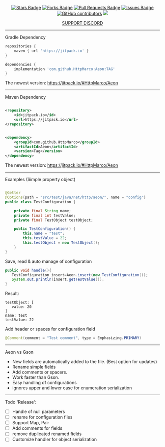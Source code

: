 <!--suppress HtmlDeprecatedAttribute -->
<div align="center">

<a href="https://github.com/HttpMarco/Aeon"><img src="https://img.shields.io/github/stars/HttpMarco/Aeon?color=10c298" alt="Stars Badge"/></a>
<a href="https://github.com/HttpMarco/Aeon"><img src="https://img.shields.io/github/forks/HttpMarco/Aeon?color=10c298" alt="Forks Badge"/></a>
<a href="https://github.com/HttpMarco/Aeon"><img src="https://img.shields.io/github/issues-pr/HttpMarco/Aeon?color=10c298" alt="Pull Requests Badge"/></a>
<a href="https://github.com/HttpMarco/Aeon"><img src="https://img.shields.io/github/issues/HttpMarco/Aeon?color=10c298" alt="Issues Badge"/></a>
<a href="https://github.com/HttpMarco/Aeon"><img alt="GitHub contributors" src="https://img.shields.io/github/contributors/HttpMarco/Aeon?color=10c298"></a>
[![](https://jitpack.io/v/HttpMarco/Aeon.svg)](https://jitpack.io/#HttpMarco/Aeon)
<div>
    <a href="https://discord.gg/zacX9b2wCF">SUPPORT DISCORD</a>
</div>
</div>

****

Gradle Dependency

````groovy
repositories {
    maven { url 'https://jitpack.io' }
}

dependencies {
    implementation 'com.github.HttpMarco:Aeon:TAG'
}
````
The newest version: https://jitpack.io/#HttpMarco/Aeon
****

Maven Dependency

````xml

<repository>
    <id>jitpack.io</id>
    <url>https://jitpack.io</url>
</repository>
````

````xml

<dependency>
    <groupId>com.github.HttpMarco</groupId>
    <artifactId>Aeon</artifactId>
    <version>Tag</version>
</dependency>
````


The newest version: https://jitpack.io/#HttpMarco/Aeon
***

Examples
(Simple property object)

````java

@Getter
@Options(path = "src/test/java/net/http/aeon/", name = "config")
public class TestConfiguration {

    private final String name;
    private final int testValue;
    private final TestObject testObject;

    public TestConfiguration() {
        this.name = "test";
        this.testValue = 22;
        this.testObject = new TestObject();
    }
}
````

Save, read & auto manage of configuration

````java
public void handle(){
   TestConfiguration insert=Aeon.insert(new TestConfiguration());
   System.out.println(insert.getTestValue());
}
````

Result: 
````
testObject: [
   value: 20
]
name: test
testValue: 22
````

Add header or spaces for configuration field 
`````java 
@Comment(comment = "Test comment", type = Emphasizing.PRIMARY)
`````

****

Aeon vs Gson

- New fields are automatically added to the file. (Best option for updates)
- Rename simple fields
- Add comments or spacers.
- Work faster than Gson.
- Easy handling of configurations
- ignores upper and lower case for enumeration serialization

****

Todo 'Release':

- [ ] Handle of null parameters
- [ ] rename for configuration files
- [ ] Support Map, Pair
- [ ] Add comments for fields
- [ ] remove duplicated renamed fields
- [ ] Customize handler for object serialization
